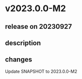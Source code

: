 # v2023.0.0-M2

## release on 20230927

## description

## changes

Update SNAPSHOT to 2023.0.0-M2

